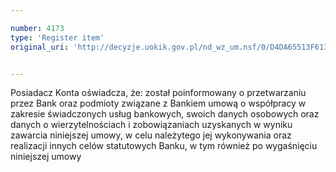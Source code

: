 ```yaml
---

number: 4173
type: 'Register item'
original_uri: 'http://decyzje.uokik.gov.pl/nd_wz_um.nsf/0/D4DA65513F61357FC1257AEF0031B815?OpenDocument'


---
```


Posiadacz Konta oświadcza, że: został poinformowany o przetwarzaniu przez Bank oraz podmioty związane z Bankiem umową o współpracy w zakresie świadczonych usług bankowych, swoich danych osobowych oraz danych o wierzytelnościach i zobowiązaniach uzyskanych w wyniku zawarcia niniejszej umowy, w celu należytego jej wykonywania oraz realizacji innych celów statutowych Banku, w tym również po wygaśnięciu niniejszej umowy
